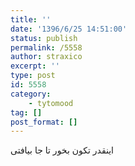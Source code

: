 ```yaml
---
title: ''
date: '1396/6/25 14:51:00'
status: publish
permalink: /5558
author: straxico
excerpt: ''
type: post
id: 5558
category:
    - tytomood
tag: []
post_format: []
---
```

اینقدر تکون بخور تا جا بیافتی